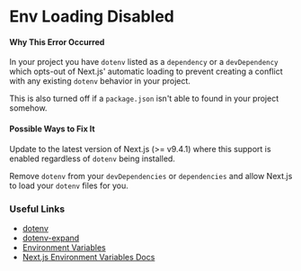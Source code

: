 # Env Loading Disabled

#### Why This Error Occurred

In your project you have `dotenv` listed as a `dependency` or a `devDependency` which opts-out of Next.js' automatic loading to prevent creating a conflict with any existing `dotenv` behavior in your project.

This is also turned off if a `package.json` isn't able to found in your project somehow.

#### Possible Ways to Fix It

Update to the latest version of Next.js (>= v9.4.1) where this support is enabled regardless of `dotenv` being installed.

Remove `dotenv` from your `devDependencies` or `dependencies` and allow Next.js to load your `dotenv` files for you.

### Useful Links

- [dotenv](https://npmjs.com/package/dotenv)
- [dotenv-expand](https://npmjs.com/package/dotenv-expand)
- [Environment Variables](https://en.wikipedia.org/wiki/Environment_variable)
- [Next.js Environment Variables Docs](https://nextjs.org/docs/basic-features/environment-variables)
